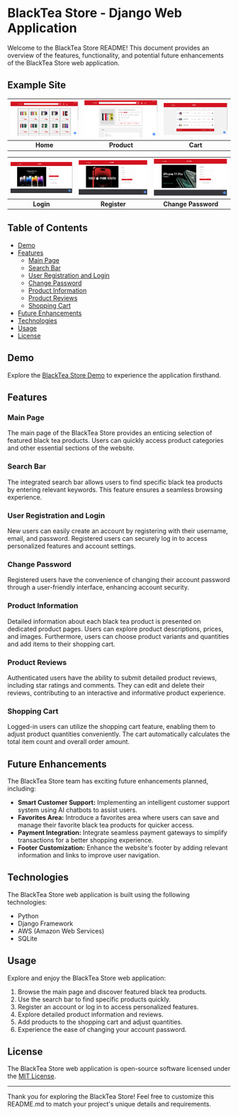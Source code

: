 # BlackTea Store - Django Web Application

Welcome to the BlackTea Store README! This document provides an overview of the features, functionality, and potential future enhancements of the BlackTea Store web application.

## Example Site
| [![Home](screenshots/index.png)](http://blacktea-store.us-east-1.elasticbeanstalk.com/) | [![Products](screenshots/products.png)](http://blacktea-store.us-east-1.elasticbeanstalk.com/iphone-14) | [![Cart](screenshots/cart.png)](https://demo.themefisher.com/aviato/pricing.html) |
|:---:|:---:|:---:|
| **Home**  | **Product**  | **Cart** |

| [![Login](screenshots/login.png)](http://blacktea-store.us-east-1.elasticbeanstalk.com/login) | [![Register](screenshots/register.png)](http://blacktea-store.us-east-1.elasticbeanstalk.com/register) | [![Change Password](screenshots/change_password.png)](http://blacktea-store.us-east-1.elasticbeanstalk.com/change_password) |
|:---:|:---:|:---:|
| **Login**  | **Register**  | **Change Password** |

## Table of Contents

- [Demo](#demo)
- [Features](#features)
  - [Main Page](#main-page)
  - [Search Bar](#search-bar)
  - [User Registration and Login](#user-registration-and-login)
  - [Change Password](#change-password)
  - [Product Information](#product-information)
  - [Product Reviews](#product-reviews)
  - [Shopping Cart](#shopping-cart)
- [Future Enhancements](#future-enhancements)
- [Technologies](#technologies)
- [Usage](#usage)
- [License](#license)

## Demo

Explore the [BlackTea Store Demo](http://blacktea-store.us-east-1.elasticbeanstalk.com/) to experience the application firsthand.

## Features

### Main Page

The main page of the BlackTea Store provides an enticing selection of featured black tea products. Users can quickly access product categories and other essential sections of the website.

### Search Bar

The integrated search bar allows users to find specific black tea products by entering relevant keywords. This feature ensures a seamless browsing experience.

### User Registration and Login

New users can easily create an account by registering with their username, email, and password. Registered users can securely log in to access personalized features and account settings.

### Change Password

Registered users have the convenience of changing their account password through a user-friendly interface, enhancing account security.

### Product Information

Detailed information about each black tea product is presented on dedicated product pages. Users can explore product descriptions, prices, and images. Furthermore, users can choose product variants and quantities and add items to their shopping cart.

### Product Reviews

Authenticated users have the ability to submit detailed product reviews, including star ratings and comments. They can edit and delete their reviews, contributing to an interactive and informative product experience.

### Shopping Cart

Logged-in users can utilize the shopping cart feature, enabling them to adjust product quantities conveniently. The cart automatically calculates the total item count and overall order amount.

## Future Enhancements

The BlackTea Store team has exciting future enhancements planned, including:

- **Smart Customer Support:** Implementing an intelligent customer support system using AI chatbots to assist users.
- **Favorites Area:** Introduce a favorites area where users can save and manage their favorite black tea products for quicker access.
- **Payment Integration:** Integrate seamless payment gateways to simplify transactions for a better shopping experience.
- **Footer Customization:** Enhance the website's footer by adding relevant information and links to improve user navigation.

## Technologies

The BlackTea Store web application is built using the following technologies:

- Python
- Django Framework
- AWS (Amazon Web Services)
- SQLite

## Usage

Explore and enjoy the BlackTea Store web application:

1. Browse the main page and discover featured black tea products.
2. Use the search bar to find specific products quickly.
3. Register an account or log in to access personalized features.
4. Explore detailed product information and reviews.
5. Add products to the shopping cart and adjust quantities.
6. Experience the ease of changing your account password.

## License

The BlackTea Store web application is open-source software licensed under the [MIT License](LICENSE).

---

Thank you for exploring the BlackTea Store! Feel free to customize this README.md to match your project's unique details and requirements.
